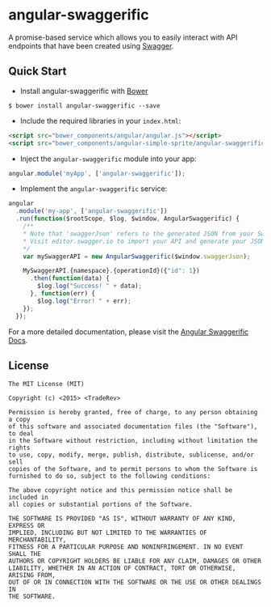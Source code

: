 # angular-swaggerific
A promise-based service which allows you to easily interact with API endpoints that have been created using [Swagger](http://swagger.io/).

## Quick Start

+ Install angular-swaggerific with [Bower](http://www.bower.io)

```
$ bower install angular-swaggerific --save
```

+ Include the required libraries in your `index.html`: 

```html
<script src="bower_components/angular/angular.js"></script>
<script src="bower_components/angular-simple-sprite/angular-swaggerific.min.js"></script>
```

+ Inject the `angular-swaggerific` module into your app:

```javascript
angular.module('myApp', ['angular-swaggerific']);
```

+ Implement the `angular-swaggerific` service:

```javascript
angular
  .module('my-app', ['angular-swaggerific'])
  .run(function($rootScope, $log, $window, AngularSwaggerific) {
    /**
    * Note that 'swaggerJson' refers to the generated JSON from your Swagger API. 
    * Visit editor.swagger.io to import your API and generate your JSON file.
    */ 
    var mySwaggerAPI = new AngularSwaggerific($window.swaggerJson);

    MySwaggerAPI.{namespace}.{operationId}({"id": 1})
      .then(function(data) { 
        $log.log("Success! " + data);
      }, function(err) {
        $log.log("Error! " + err);
    });
  }); 
```

For a more detailed documentation, please visit the [Angular Swaggerific Docs](traderev.github.io/angular-swaggerific).

## License

```
The MIT License (MIT)

Copyright (c) <2015> <TradeRev>

Permission is hereby granted, free of charge, to any person obtaining a copy
of this software and associated documentation files (the "Software"), to deal
in the Software without restriction, including without limitation the rights
to use, copy, modify, merge, publish, distribute, sublicense, and/or sell
copies of the Software, and to permit persons to whom the Software is
furnished to do so, subject to the following conditions:

The above copyright notice and this permission notice shall be included in
all copies or substantial portions of the Software.

THE SOFTWARE IS PROVIDED "AS IS", WITHOUT WARRANTY OF ANY KIND, EXPRESS OR
IMPLIED, INCLUDING BUT NOT LIMITED TO THE WARRANTIES OF MERCHANTABILITY,
FITNESS FOR A PARTICULAR PURPOSE AND NONINFRINGEMENT. IN NO EVENT SHALL THE
AUTHORS OR COPYRIGHT HOLDERS BE LIABLE FOR ANY CLAIM, DAMAGES OR OTHER
LIABILITY, WHETHER IN AN ACTION OF CONTRACT, TORT OR OTHERWISE, ARISING FROM,
OUT OF OR IN CONNECTION WITH THE SOFTWARE OR THE USE OR OTHER DEALINGS IN
THE SOFTWARE.
```


